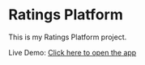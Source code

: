 # Ratings Platform

This is my Ratings Platform project.

Live Demo: [Click here to open the app](http://44.201.193.194/)

